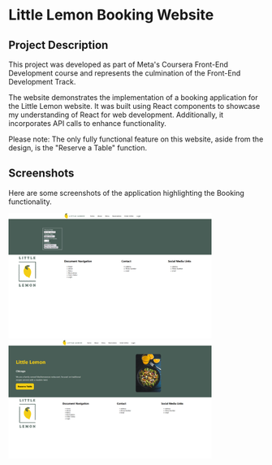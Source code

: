 # Little Lemon Booking Website

## Project Description
This project was developed as part of Meta's Coursera Front-End Development course and represents the culmination of the Front-End Development Track.

The website demonstrates the implementation of a booking application for the Little Lemon website. It was built using React components to showcase my understanding of React for web development. Additionally, it incorporates API calls to enhance functionality.

Please note: The only fully functional feature on this website, aside from the design, is the "Reserve a Table" function.

## Screenshots
Here are some screenshots of the application highlighting the Booking functionality.

<img src="https://github.com/andrelopes1/little_lemon/blob/main/screenshots/little-lemon.png" width="400" /> <img src="https://github.com/andrelopes1/little_lemon/blob/main/screenshots/little-lemon1.png" width="400" />


